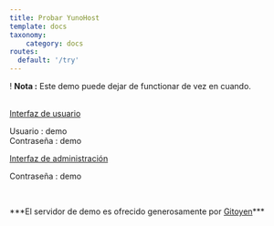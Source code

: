```yaml
---
title: Probar YunoHost
template: docs
taxonomy:
    category: docs
routes:
  default: '/try'
---
```


! **Nota :** Este demo puede dejar de functionar de vez en cuando.

<br>

  <div class="row text-center">
    <div class="col-md-6">
      <a href="https://demo.yunohost.org/" target="_blank" class="btn btn-success btn-lg"><span class="glyphicon glyphicon-user"></span> Interfaz de usuario</a>
      <p class="text-muted">Usuario : demo<br>Contraseña : demo</p>
    </div>
    <div class="col-md-5">
      <a href="https://demo.yunohost.org/yunohost/admin" target="_blank" class="btn btn-primary btn-lg"><span class="glyphicon glyphicon-lock"></span> Interfaz de administración</a>
      <p class="text-muted">Contraseña : demo</p>
    </div>
  </div>

<br>

<p class="text-center" markdown="1">
***El servidor de demo es ofrecido generosamente por
<a href="https://www.gitoyen.net" target="_blank">Gitoyen</a>***
</p>


